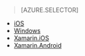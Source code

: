 > [AZURE.SELECTOR]
- [iOS](app-service-mobile-ios-get-started-offline-data-preview)
- [Windows](app-service-mobile-windows-store-dotnet-get-started-offline-data-preview)
- [Xamarin.iOS](app-service-mobile-xamarin-ios-get-started-offline-data-preview)
- [Xamarin.Android](app-service-mobile-xamarin-android-get-started-offline-data-preview)
